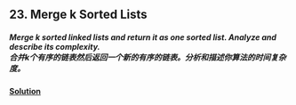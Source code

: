 ## 23. Merge k Sorted Lists

##### Merge k sorted linked lists and return it as one sorted list. Analyze and describe its complexity.<br>合并k个有序的链表然后返回一个新的有序的链表。分析和描述你算法的时间复杂度。

#### [Solution](https://github.com/Jucongyuan/LeetCode_Java/blob/master/src/com/jucongyuan/hard/_0023/Solution.java)